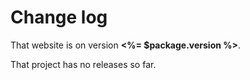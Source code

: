 
# Change log

<aside info>

That website is on version **<%= $package.version %>**.

</aside>

That project has no releases so far.
